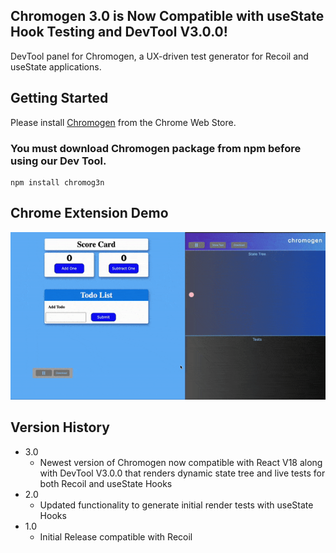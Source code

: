 ## Chromogen 3.0 is Now Compatible with useState Hook Testing and DevTool V3.0.0!

DevTool panel for Chromogen, a UX-driven test generator for Recoil and useState applications.


## Getting Started
Please install [Chromogen](#https://chrome.google.com/webstore/detail/chromogen/cciblhdjhpdbpeenlnnhccooheamamnd) from the Chrome Web Store.


### You must download Chromogen package from npm before using our Dev Tool.

```
npm install chromog3n
``` 


## Chrome Extension Demo

 
![devtool](../assets/README-root/chromogen3.gif)


## Version History

* 3.0
    * Newest version of Chromogen now compatible with React V18 along with DevTool V3.0.0 that renders dynamic state tree and live tests for both Recoil and useState Hooks
* 2.0
    * Updated functionality to generate initial render tests with useState Hooks
* 1.0
    * Initial Release compatible with Recoil
